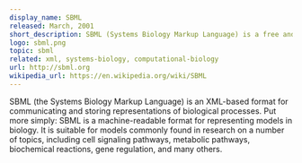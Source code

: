 ```yaml
---
display_name: SBML
released: March, 2001
short_description: SBML (Systems Biology Markup Language) is a free and open XML-based interchange format for computer models of biological processes.
logo: sbml.png
topic: sbml
related: xml, systems-biology, computational-biology
url: http://sbml.org
wikipedia_url: https://en.wikipedia.org/wiki/SBML
---
```

SBML (the Systems Biology Markup Language) is an XML-based format for communicating and storing representations of biological processes. Put more simply: SBML is a machine-readable format for representing models in biology. It is suitable for models commonly found in research on a number of topics, including cell signaling pathways, metabolic pathways, biochemical reactions, gene regulation, and many others.
